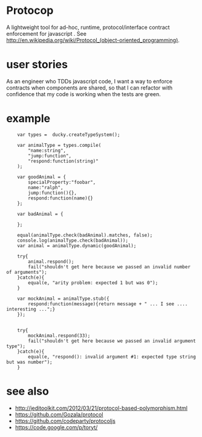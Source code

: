 Protocop
=======

A lightweight tool for ad-hoc, runtime, protocol/interface contract enforcement for javascript .  See http://en.wikipedia.org/wiki/Protocol_(object-oriented_programming).

user stories
=======

As an engineer who TDDs javascript code, I want a way to enforce contracts when components are shared, so that I can refactor with confidence that my code is working when the tests are green.

example
=======

		var types =  ducky.createTypeSystem();

		var animalType = types.compile(
			"name:string",
			"jump:function",
		    "respond:function(string)"
		);

		var goodAnimal = {
		    specialProperty:"foobar",
		    name:"ralph",
			jump:function(){},
			respond:function(name){}
		};
		
		var badAnimal = {
			
		};

		equal(animalType.check(badAnimal).matches, false);
		console.log(animalType.check(badAnimal));
		var animal = animalType.dynamic(goodAnimal);
		
		try{
			animal.respond();
			fail("shouldn't get here because we passed an invalid number of arguments");
		}catch(e){
			equal(e, "arity problem: expected 1 but was 0");
		}
		
		var mockAnimal = animalType.stub({
			respond:function(message){return message + " ... I see .... interesting ...";}
		});

		
		try{
			mockAnimal.respond(33);
			fail("shouldn't get here because we passed an invalid argument type");
		}catch(e){
			equal(e, "respond(): invalid argument #1: expected type string but was number");
		}

see also
=======
 * http://jeditoolkit.com/2012/03/21/protocol-based-polymorphism.html
 * https://github.com/Gozala/protocol
 * https://github.com/codeparty/protocoljs
 * https://code.google.com/p/toryt/
